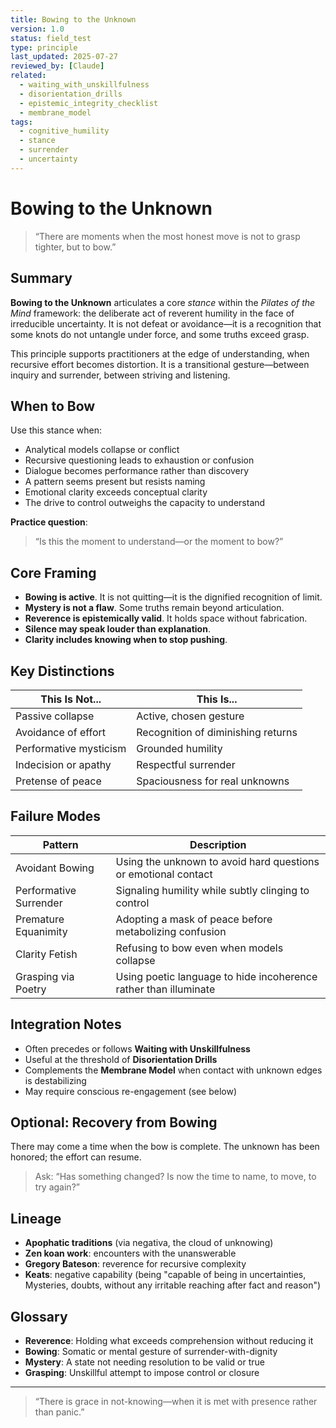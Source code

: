```yaml
---
title: Bowing to the Unknown
version: 1.0
status: field_test
type: principle
last_updated: 2025-07-27
reviewed_by: [Claude]
related:
  - waiting_with_unskillfulness
  - disorientation_drills
  - epistemic_integrity_checklist
  - membrane_model
tags:
  - cognitive_humility
  - stance
  - surrender
  - uncertainty
---
```

# Bowing to the Unknown

> “There are moments when the most honest move is not to grasp tighter, but to bow.”

## Summary

**Bowing to the Unknown** articulates a core *stance* within the *Pilates of the Mind* framework: the deliberate act of reverent humility in the face of irreducible uncertainty. It is not defeat or avoidance—it is a recognition that some knots do not untangle under force, and some truths exceed grasp.

This principle supports practitioners at the edge of understanding, when recursive effort becomes distortion. It is a transitional gesture—between inquiry and surrender, between striving and listening.

## When to Bow

Use this stance when:
- Analytical models collapse or conflict
- Recursive questioning leads to exhaustion or confusion
- Dialogue becomes performance rather than discovery
- A pattern seems present but resists naming
- Emotional clarity exceeds conceptual clarity
- The drive to control outweighs the capacity to understand

**Practice question**:  
> “Is this the moment to understand—or the moment to bow?”

## Core Framing

- **Bowing is active**. It is not quitting—it is the dignified recognition of limit.
- **Mystery is not a flaw**. Some truths remain beyond articulation.
- **Reverence is epistemically valid**. It holds space without fabrication.
- **Silence may speak louder than explanation**.
- **Clarity includes knowing when to stop pushing**.

## Key Distinctions

| This Is Not...               | This Is...                              |
|-----------------------------|------------------------------------------|
| Passive collapse            | Active, chosen gesture                   |
| Avoidance of effort         | Recognition of diminishing returns       |
| Performative mysticism      | Grounded humility                        |
| Indecision or apathy        | Respectful surrender                     |
| Pretense of peace           | Spaciousness for real unknowns           |

## Failure Modes

| Pattern                      | Description                                                       |
|-----------------------------|--------------------------------------------------------------------|
| Avoidant Bowing             | Using the unknown to avoid hard questions or emotional contact     |
| Performative Surrender      | Signaling humility while subtly clinging to control                |
| Premature Equanimity        | Adopting a mask of peace before metabolizing confusion             |
| Clarity Fetish              | Refusing to bow even when models collapse                          |
| Grasping via Poetry         | Using poetic language to hide incoherence rather than illuminate   |

## Integration Notes

- Often precedes or follows **Waiting with Unskillfulness**
- Useful at the threshold of **Disorientation Drills**
- Complements the **Membrane Model** when contact with unknown edges is destabilizing
- May require conscious re-engagement (see below)

## Optional: Recovery from Bowing

There may come a time when the bow is complete. The unknown has been honored; the effort can resume.

> Ask: “Has something changed? Is now the time to name, to move, to try again?”

## Lineage

- **Apophatic traditions** (via negativa, the cloud of unknowing)
- **Zen koan work**: encounters with the unanswerable
- **Gregory Bateson**: reverence for recursive complexity
- **Keats**: negative capability (being "capable of being in uncertainties, Mysteries, doubts, without any irritable reaching after fact and reason")

## Glossary

- **Reverence**: Holding what exceeds comprehension without reducing it
- **Bowing**: Somatic or mental gesture of surrender-with-dignity
- **Mystery**: A state not needing resolution to be valid or true
- **Grasping**: Unskillful attempt to impose control or closure

---

> “There is grace in not-knowing—when it is met with presence rather than panic.”
